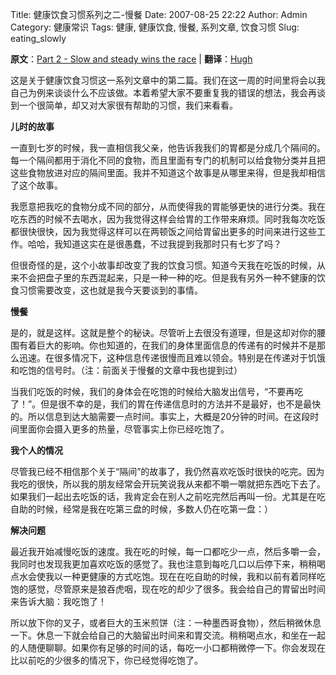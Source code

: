 Title: 健康饮食习惯系列之二-慢餐
Date: 2007-08-25 22:22
Author: Admin
Category: 健康常识
Tags: 健康, 健康饮食, 慢餐, 系列文章, 饮食习惯
Slug: eating_slowly

**原文**：[Part 2 - Slow and steady wins the race][] | **翻译**：[Hugh][]

这是关于健康饮食习惯这一系列文章中的第二篇。我们在这一周的时间里将会以我自己为例来谈谈什么不应该做。本着希望大家不要重复我的错误的想法，我会再谈到一个很简单，却又对大家很有帮助的习惯，我们来看看。

**儿时的故事**

一直到七岁的时候，我一直相信我父亲，他告诉我我们的胃都是分成几个隔间的。每一个隔间都用于消化不同的食物，而且里面有专门的机制可以给食物分类并且把这些食物放进对应的隔间里面。我并不知道这个故事是从哪里来得，但是我却相信了这个故事。

我愿意把我吃的食物分成不同的部分，从而使得我的胃能够更快的进行分类。我在吃东西的时候不去喝水，因为我觉得这样会给胃的工作带来麻烦。同时我每次吃饭都很快很快，因为我觉得这样可以在两顿饭之间给胃留出更多的时间来进行这些工作。哈哈，我知道这实在是很愚蠢，不过我提到我那时只有七岁了吗？

但很奇怪的是，这个小故事却改变了我的饮食习惯。知道今天我在吃饭的时候，从来不会把盘子里的东西混起来，只是一种一种的吃。但是我有另外一种不健康的饮食习惯需要改变，这也就是我今天要谈到的事情。

**慢餐**

是的，就是这样。这就是整个的秘诀。尽管听上去很没有道理，但是这却对你的腰围有着巨大的影响。你也知道的，在我们的身体里面信息的传递有的时候并不是那么迅速。在很多情况下，这种信息传递很慢而且难以领会。特别是在传递对于饥饿和吃饱的信号时。（注：前面关于慢餐的文章中我也提到过）

当我们吃饭的时候，我们的身体会在吃饱的时候给大脑发出信号，“不要再吃了！”。但是很不幸的是，我们的胃在传递信息时的方法并不是最好，也不是最快的。所以信息到达大脑需要一点时间。事实上，大概是20分钟的时间。在这段时间里面你会摄入更多的热量，尽管事实上你已经吃饱了。

**我个人的情况**

尽管我已经不相信那个关于“隔间”的故事了，我仍然喜欢吃饭时很快的吃完。因为我吃的很快，所以我的朋友经常会开玩笑说我从来都不嚼一嚼就把东西吃下去了。如果我们一起出去吃饭的话，我肯定会在别人之前吃完然后再叫一份。尤其是在吃自助的时候，经常是我在吃第三盘的时候，多数人仍在吃第一盘：）

**解决问题**

最近我开始减慢吃饭的速度。我在吃的时候，每一口都吃少一点，然后多嚼一会，我同时也发现我更加喜欢吃饭的感觉了。我也注意到每吃几口以后停下来，稍稍喝点水会使我以一种更健康的方式吃饱。现在在吃自助的时候，我和以前有着同样吃饱的感觉，尽管原来是狼吞虎咽，现在吃的却少了很多。我会给自己的胃留出时间来告诉大脑：我吃饱了！

所以放下你的叉子，或者巨大的玉米煎饼（注：一种墨西哥食物），然后稍微休息一下。休息一下就会给自己的大脑留出时间来和胃交流。稍稍喝点水，和坐在一起的人随便聊聊。如果你有足够的时间的话，每吃一小口都稍微停一下。你会发现在比以前吃的少很多的情况下，你已经觉得吃饱了。

<hints id="hah_hints"></hints>

  [Part 2 - Slow and steady wins the race]: http://www.60in3.com/2007/05/29/59/
  [Hugh]: http://www.quhuashuai.com
